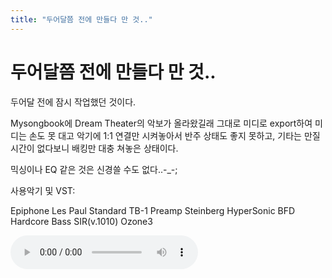 ```yaml
---
title: "두어달쯤 전에 만들다 만 것.."
---
```

# 두어달쯤 전에 만들다 만 것..

두어달 전에 잠시 작업했던 것이다.

Mysongbook에 Dream Theater의 악보가 올라왔길래 그대로 미디로 export하여
미디는 손도 못 대고 악기에 1:1 연결만 시켜놓아서 반주 상태도 좋지 못하고,
기타는 만질 시간이 없다보니 배킹만 대충 쳐놓은 상태이다.

믹싱이나 EQ 같은 것은 신경쓸 수도 없다..-_-;

사용악기 및 VST:

Epiphone Les Paul Standard
TB-1 Preamp
Steinberg HyperSonic
BFD
Hardcore Bass
SIR(v.1010)
Ozone3

<audio src="/assets/images/d41d8cd98f00b204e9800998ecf8427e.mp3" controls preload></audio>


